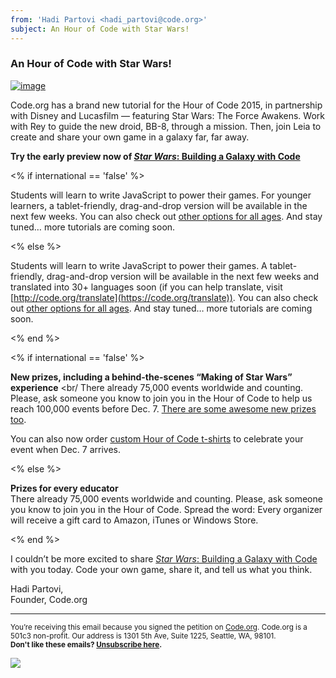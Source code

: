 ```yaml
---
from: 'Hadi Partovi <hadi_partovi@code.org>'
subject: An Hour of Code with Star Wars!
---
```


### An Hour of Code with Star Wars!

[![image](https://code.org/images/fit-400/star-wars-announcement.jpg)](https://code.org/starwars)

Code.org has a brand new tutorial for the Hour of Code 2015, in partnership with Disney and Lucasfilm — featuring Star Wars: The Force Awakens. Work with Rey to guide the new droid, BB-8, through a mission. Then, join Leia to create and share your own game in a galaxy far, far away.

**Try the early preview now of [*Star Wars*: Building a Galaxy with Code](https://code.org/starwars)**

<% if international == 'false' %>

Students will learn to write JavaScript to power their games. For younger learners, a tablet-friendly, drag-and-drop version will be available in the next few weeks. You can also check out [other options for all ages](https://code.org/learn). And stay tuned… more tutorials are coming soon.

<% else %> 

Students will learn to write JavaScript to power their games. A tablet-friendly, drag-and-drop version will be available in the next few weeks and translated into 30+ languages soon (if you can help translate, visit [http://code.org/translate](https://code.org/translate)). You can also check out [other options for all ages](https://code.org/learn). And stay tuned… more tutorials are coming soon.

<% end %>

<% if international == 'false' %>

**New prizes, including a behind-the-scenes “Making of Star Wars” experience** <br/
There already 75,000 events worldwide and counting. Please, ask someone you know to join you in the Hour of Code to help us reach 100,000 events before Dec. 7. [There are some awesome new prizes too](https://hourofcode.com/prizes).

You can also now order [custom Hour of Code t-shirts](http://blog.code.org/post/132608499493/hour-of-code-shirts-and-more) to celebrate your event when Dec. 7 arrives.

<% else %>

**Prizes for every educator** <br/>
There already 75,000 events worldwide and counting. Please, ask someone you know to join you in the Hour of Code. Spread the word: Every organizer will receive a gift card to Amazon, iTunes or Windows Store.

<% end %> 

I couldn’t be more excited to share [*Star Wars*: Building a Galaxy with Code](https://code.org/starwars) with you today. Code your own game, share it, and tell us what you think. 

Hadi Partovi, <br/>
Founder, Code.org

<hr>

<small>You’re receiving this email because you signed the petition on <a href="https://Code.org/">Code.org</a>. Code.org is a 501c3 non-profit. Our address is 1301 5th Ave, Suite 1225, Seattle, WA, 98101.</small> <br />
<small><strong>Don't like these emails? [Unsubscribe here](<%= unsubscribe_link %>).</strong></small>


![](<%= tracking_pixel %>)